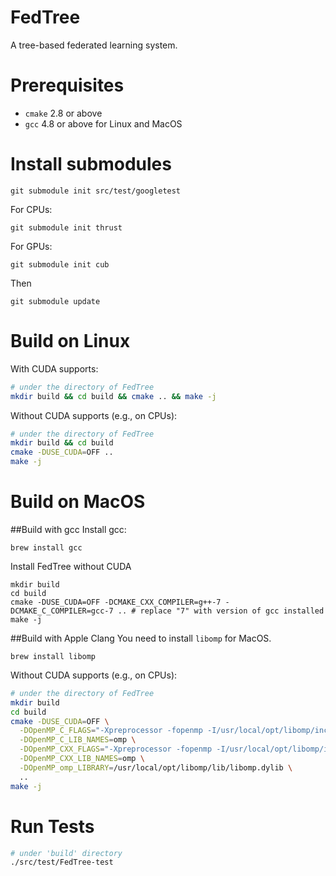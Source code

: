 # FedTree
A tree-based federated learning system.

# Prerequisites
* ```cmake``` 2.8 or above
* ```gcc``` 4.8 or above for Linux and MacOS

# Install submodules
```
git submodule init src/test/googletest
```
For CPUs:
```
git submodule init thrust
```

For GPUs:
```
git submodule init cub
```

Then
```
git submodule update
```


# Build on Linux
With CUDA supports:
```bash
# under the directory of FedTree
mkdir build && cd build && cmake .. && make -j
```
Without CUDA supports (e.g., on CPUs):
```bash
# under the directory of FedTree
mkdir build && cd build 
cmake -DUSE_CUDA=OFF ..
make -j
```

# Build on MacOS

##Build with gcc
Install gcc:
```
brew install gcc
```
Install FedTree without CUDA
```
mkdir build
cd build
cmake -DUSE_CUDA=OFF -DCMAKE_CXX_COMPILER=g++-7 -DCMAKE_C_COMPILER=gcc-7 .. # replace "7" with version of gcc installed
make -j
```
##Build with Apple Clang
You need to install ```libomp``` for MacOS.
```
brew install libomp
```

Without CUDA supports (e.g., on CPUs):
```bash
# under the directory of FedTree
mkdir build
cd build
cmake -DUSE_CUDA=OFF \
  -DOpenMP_C_FLAGS="-Xpreprocessor -fopenmp -I/usr/local/opt/libomp/include" \
  -DOpenMP_C_LIB_NAMES=omp \
  -DOpenMP_CXX_FLAGS="-Xpreprocessor -fopenmp -I/usr/local/opt/libomp/include" \
  -DOpenMP_CXX_LIB_NAMES=omp \
  -DOpenMP_omp_LIBRARY=/usr/local/opt/libomp/lib/libomp.dylib \
  ..
make -j
```

# Run Tests
```bash
# under 'build' directory
./src/test/FedTree-test
```